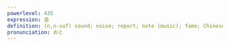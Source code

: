 ```yaml
---
powerlevel: 435
expression: 音
definition: (n,n-suf) sound; noise; report; note (music); fame; Chinese-derived character reading; (P)
pronunciation: おと
---
```

